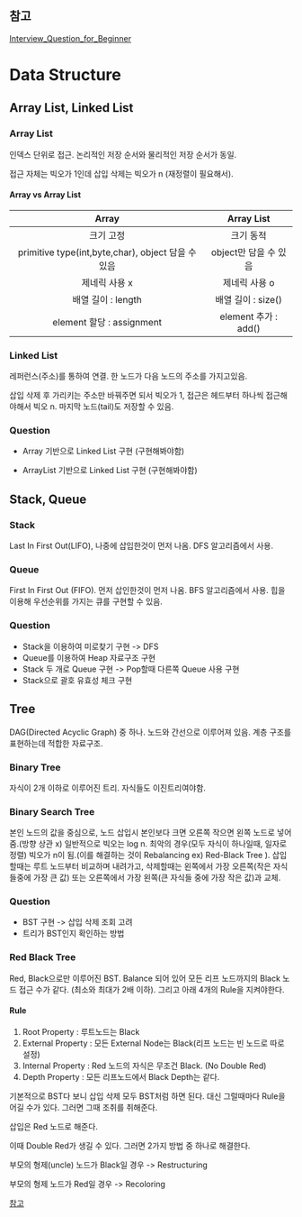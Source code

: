 ## 참고

[Interview_Question_for_Beginner](https://github.com/JaeYeopHan/Interview_Question_for_Beginner/tree/master/DataStructure#personal-recommendation)

# Data Structure

## Array List, Linked List

### Array List

인덱스 단위로 접근. 논리적인 저장 순서와 물리적인 저장 순서가 동일.

 접근 자체는 빅오가 1인데 삽입 삭제는 빅오가 n (재정렬이 필요해서).

#### Array vs Array List

|                       Array                        |      Array List       |
| :------------------------------------------------: | :-------------------: |
|                     크기 고정                      |       크기 동적       |
| primitive type(int,byte,char), object 담을 수 있음 | object만 담을 수 있음 |
|                   제네릭 사용 x                    |     제네릭 사용 o     |
|                 배열 길이 : length                 |  배열 길이 : size()   |
|             element 할당 : assignment              | element 추가 : add()  |



### Linked List

레퍼런스(주소)를 통하여 연결. 한 노드가 다음 노드의 주소를 가지고있음.

삽입 삭제 후 가리키는 주소만 바꿔주면 되서 빅오가 1, 접근은 헤드부터 하나씩 접근해야해서 빅오 n. 마지막 노드(tail)도 저장할 수 있음.



### Question

- Array 기반으로 Linked List 구현 (구현해봐야함)

- ArrayList 기반으로 Linked List 구현 (구현해봐야함)



## Stack, Queue

### Stack

Last In First Out(LIFO), 나중에 삽입한것이 먼저 나옴. DFS 알고리즘에서 사용.

### Queue

First In First Out (FIFO). 먼저 삽인한것이 먼저 나옴. BFS 알고리즘에서 사용. 힙을 이용해 우선순위를 가지는 큐를 구현할 수 있음.

### Question

- Stack을 이용하여 미로찾기 구현 -> DFS
- Queue를 이용하여 Heap 자료구조 구현
- Stack 두 개로 Queue 구현 -> Pop할때 다른쪽 Queue 사용 구현
- Stack으로 괄호 유효성 체크 구현



## Tree

DAG(Directed Acyclic Graph) 중 하나. 노드와 간선으로 이루어져 있음. 계층 구조를 표현하는데 적합한 자료구조.

### Binary Tree

자식이 2개 이하로 이루어진 트리. 자식들도 이진트리여야함.

### Binary Search Tree

본인 노드의 값을 중심으로, 노드 삽입시 본인보다 크면 오른쪽 작으면 왼쪽 노드로 넣어줌.(방향 상관 x) 일반적으로 빅오는 log n. 최악의 경우(모두 자식이 하나일때, 일자로 정렬) 빅오가 n이 됨.(이를 해결하는 것이 Rebalancing ex) Red-Black Tree ). 삽입할때는 루트 노드부터 비교하며 내려가고, 삭제할때는 왼쪽에서 가장 오른쪽(작은 자식들중에 가장 큰 값) 또는 오른쪽에서 가장 왼쪽(큰 자식들 중에 가장 작은 값)과 교체.

### Question

- BST 구현 -> 삽입 삭제 조회 고려
- 트리가 BST인지 확인하는 방법

### Red Black Tree

Red, Black으로만 이루어진 BST. Balance 되어 있어 모든 리프 노드까지의 Black 노드 접근 수가 같다. (최소와 최대가 2배 이하). 그리고 아래 4개의 Rule을 지켜야한다.

#### Rule

1. Root Property : 루트노드는 Black
2. External Property : 모든 External Node는 Black(리프 노드는 빈 노드로 따로 설정)
3. Internal Property : Red 노드의 자식은 무조건 Black. (No Double Red)
4. Depth Property : 모든 리프노드에서 Black Depth는 같다.

기본적으로 BST다 보니 삽입 삭제 모두 BST처럼 하면 된다. 대신 그럴때마다 Rule을 어길 수가 있다. 그러면 그때 조취를 취해준다. 

삽입은 Red 노드로 해준다. 

이때 Double Red가 생길 수 있다. 그러면 2가지 방법 중 하나로 해결한다.

부모의 형제(uncle) 노드가 Black일 경우 -> Restructuring

부모의 형제 노드가 Red일 경우 -> Recoloring

[참고](https://zeddios.tistory.com/237)

